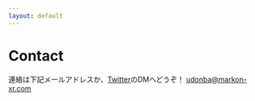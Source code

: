 ```yaml
---
layout: default
---
```


# Contact
連絡は下記メールアドレスか、[Twitter](https://twitter.com/udo_nba)のDMへどうぞ！
udonba@markon-xr.com
